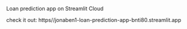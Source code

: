 Loan prediction app on Streamlit Cloud

check it out: https//jonaben1-loan-prediction-app-bnti80.streamlit.app
